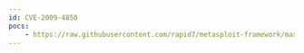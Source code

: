 ```yaml
---
id: CVE-2009-4850
pocs:
    - https://raw.githubusercontent.com/rapid7/metasploit-framework/master/modules/exploits/windows/browser/awingsoft_winds3d_sceneurl.rb
---
```

